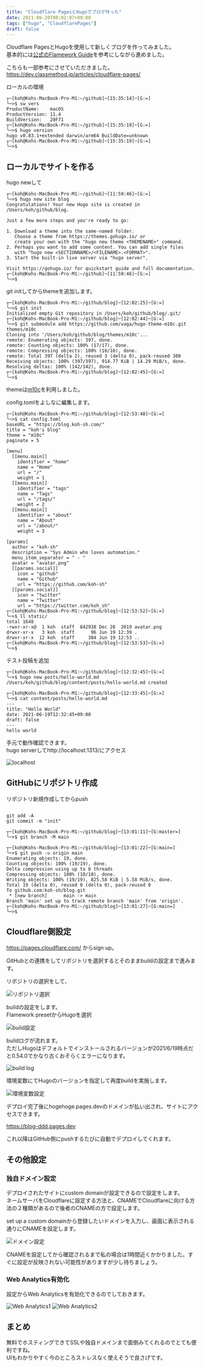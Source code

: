 ```yaml
---
title: "Cloudflare PagesとHugoでブログ作った"
date: 2021-06-20T00:02:07+09:00
tags: ["hugo", "CloudflarePages"]
draft: false
---
```


Cloudflare PagesとHugoを使用して新しくブログを作ってみました。  
基本的には[公式のFlamework Guide](https://developers.cloudflare.com/pages/framework-guides/deploy-a-hugo-site)を参考にしながら進めました。  

こちらも一部参考にさせていただきました。  
https://dev.classmethod.jp/articles/cloudflare-pages/


ローカルの環境

```
┬─[koh@Kohs-MacBook-Pro-M1:~/github]─[15:35:14]─[G:=]
╰─>$ sw_vers
ProductName:	macOS
ProductVersion:	11.4
BuildVersion:	20F71
┬─[koh@Kohs-MacBook-Pro-M1:~/github]─[15:35:19]─[G:=]
╰─>$ hugo version
hugo v0.83.1+extended darwin/arm64 BuildDate=unknown
┬─[koh@Kohs-MacBook-Pro-M1:~/github]─[15:35:19]─[G:=]
╰─>$
```

## ローカルでサイトを作る

hugo newして

```
┬─[koh@Kohs-MacBook-Pro-M1:~/github]─[11:59:46]─[G:=]
╰─>$ hugo new site blog
Congratulations! Your new Hugo site is created in /Users/koh/github/blog.

Just a few more steps and you're ready to go:

1. Download a theme into the same-named folder.
   Choose a theme from https://themes.gohugo.io/ or
   create your own with the "hugo new theme <THEMENAME>" command.
2. Perhaps you want to add some content. You can add single files
   with "hugo new <SECTIONNAME>/<FILENAME>.<FORMAT>".
3. Start the built-in live server via "hugo server".

Visit https://gohugo.io/ for quickstart guide and full documentation.
┬─[koh@Kohs-MacBook-Pro-M1:~/github]─[11:59:46]─[G:=]
╰─>$
```

git initしてからthemeを追加します。

```
┬─[koh@Kohs-MacBook-Pro-M1:~/github/blog]─[12:02:25]─[G:=]
╰─>$ git init
Initialized empty Git repository in /Users/koh/github/blog/.git/
┬─[koh@Kohs-MacBook-Pro-M1:~/github/blog]─[12:02:44]─[G:=]
╰─>$ git submodule add https://github.com/vaga/hugo-theme-m10c.git themes/m10c
Cloning into '/Users/koh/github/blog/themes/m10c'...
remote: Enumerating objects: 397, done.
remote: Counting objects: 100% (17/17), done.
remote: Compressing objects: 100% (16/16), done.
remote: Total 397 (delta 2), reused 3 (delta 0), pack-reused 380
Receiving objects: 100% (397/397), 914.77 KiB | 14.29 MiB/s, done.
Resolving deltas: 100% (142/142), done.
┬─[koh@Kohs-MacBook-Pro-M1:~/github/blog]─[12:02:45]─[G:=]
╰─>$
```

themeは[m10c](https://themes.gohugo.io/hugo-theme-m10c/)を利用しました。

config.tomlをよしなに編集します。

```
┬─[koh@Kohs-MacBook-Pro-M1:~/github/blog]─[12:53:48]─[G:=]
╰─>$ cat config.toml
baseURL = "https://blog.koh-sh.com/"
title = "koh's blog"
theme = "m10c"
paginate = 5

[menu]
  [[menu.main]]
    identifier = "home"
    name = "Home"
    url = "/"
    weight = 1
  [[menu.main]]
    identifier = "tags"
    name = "Tags"
    url = "/tags/"
    weight = 2
  [[menu.main]]
    identifier = "about"
    name = "About"
    url = "/about/"
    weight = 3

[params]
  author = "koh-sh"
  description = "Sys Admin who loves automation."
  menu_item_separator = " - "
  avatar = "avatar.png"
  [[params.social]]
    icon = "github"
    name = "Github"
    url = "https://github.com/koh-sh"
  [[params.social]]
    icon = "twitter"
    name = "Twitter"
    url = "https://twitter.com/koh_sh"
┬─[koh@Kohs-MacBook-Pro-M1:~/github/blog]─[12:53:52]─[G:=]
╰─>$ ll static/
total 1648
-rwxr-xr-x@  1 koh  staff  842938 Dec 26  2019 avatar.png
drwxr-xr-x   3 koh  staff      96 Jun 19 12:39 .
drwxr-xr-x  12 koh  staff     384 Jun 19 12:53 ..
┬─[koh@Kohs-MacBook-Pro-M1:~/github/blog]─[12:53:53]─[G:=]
╰─>$
```

テスト投稿を追加

```
┬─[koh@Kohs-MacBook-Pro-M1:~/github/blog]─[12:32:45]─[G:=]
╰─>$ hugo new posts/hello-world.md
/Users/koh/github/blog/content/posts/hello-world.md created
```

```
┬─[koh@Kohs-MacBook-Pro-M1:~/github/blog]─[12:33:45]─[G:=]
╰─>$ cat content/posts/hello-world.md
---
title: "Hello World"
date: 2021-06-19T12:32:45+09:00
draft: false
---
hello world

```

手元で動作確認できます。  
hugo serverしてhttp://localhost:1313/にアクセス

![localhost](/images/hugo-and-cloudflare-pages/1.png)

## GitHubにリポジトリ作成

リポジトリ新規作成してからpush

```

git add -A
git commit -m "init"

┬─[koh@Kohs-MacBook-Pro-M1:~/github/blog]─[13:01:11]─[G:master=]
╰─>$ git branch -M main

┬─[koh@Kohs-MacBook-Pro-M1:~/github/blog]─[13:01:22]─[G:main=]
╰─>$ git push -u origin main
Enumerating objects: 19, done.
Counting objects: 100% (19/19), done.
Delta compression using up to 8 threads
Compressing objects: 100% (10/10), done.
Writing objects: 100% (19/19), 825.58 KiB | 5.58 MiB/s, done.
Total 19 (delta 0), reused 0 (delta 0), pack-reused 0
To github.com:koh-sh/blog.git
 * [new branch]      main -> main
Branch 'main' set up to track remote branch 'main' from 'origin'.
┬─[koh@Kohs-MacBook-Pro-M1:~/github/blog]─[13:01:27]─[G:main=]
╰─>$
```

## Cloudflare側設定

https://pages.cloudflare.com/
からsign up。

GitHubとの連携をしてリポジトリを選択するとそのままbuildの設定まで進みます。

リポジトリの選択をして、

![リポジトリ選択](/images/hugo-and-cloudflare-pages/2.png)

buildの設定をします。  
Flamework presetからHugoを選択

![build設定](/images/hugo-and-cloudflare-pages/3.png)

buildログが流れます。  
ただしHugoはデフォルトでインストールされるバージョンが2021/6/19時点だと0.54.0でかなり古くおそらくエラーになります。

![build log](/images/hugo-and-cloudflare-pages/4.png)

環境変数にてHugoのバージョンを指定して再度buildを実施します。

![環境変数設定](/images/hugo-and-cloudflare-pages/5.png)

デプロイ完了後にhogehoge.pages.devのドメインが払い出され、サイトにアクセスできます。

https://blog-ddd.pages.dev

これ以降はGitHub側にpushするたびに自動でデプロイしてくれます。

## その他設定

### 独自ドメイン設定

デプロイされたサイトにcustom domainが設定できるので設定をします。  
ネームサーバをCloudflareに設定する方法と、CNAMEでCloudflareに向ける方法の２種類があるので後者のCNAMEの方で設定します。  

set up a custom domainから登録したいドメインを入力し、画面に表示される通りにCNAMEを設定します。  


![ドメイン設定](/images/hugo-and-cloudflare-pages/6.png)

CNAMEを設定してから確認されるまで私の場合は1時間近くかかりました。すぐに設定が反映されない可能性がありますが少し待ちましょう。

### Web Analytics有効化

設定からWeb Analyticsを有効化できるのでしておきます。

![Web Analytics1](/images/hugo-and-cloudflare-pages/7.png)
![Web Analytics2](/images/hugo-and-cloudflare-pages/8.png)

## まとめ

無料でホスティングできてSSLや独自ドメインまで面倒みてくれるのでとても便利ですね。  
UIもわかりやすく今のところストレスなく使えそうで良さげです。
